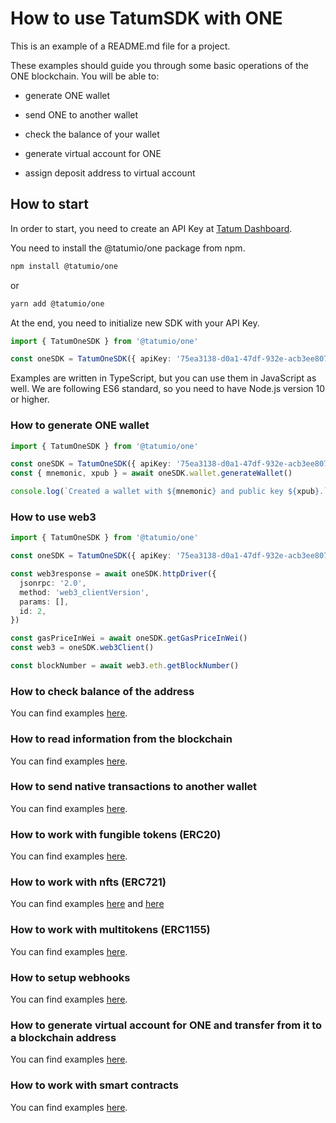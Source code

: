 # How to use TatumSDK with ONE

This is an example of a README.md file for a project.

These examples should guide you through some basic operations of the ONE blockchain. You will be able to:

- generate ONE wallet
- send ONE to another wallet
- check the balance of your wallet

- generate virtual account for ONE
- assign deposit address to virtual account

## How to start

In order to start, you need to create an API Key at [Tatum Dashboard](https://dashboard.tatum.io).

You need to install the @tatumio/one package from npm.

```bash
npm install @tatumio/one
```

or

```bash
yarn add @tatumio/one
```

At the end, you need to initialize new SDK with your API Key.

```typescript
import { TatumOneSDK } from '@tatumio/one'

const oneSDK = TatumOneSDK({ apiKey: '75ea3138-d0a1-47df-932e-acb3ee807dab' })
```

Examples are written in TypeScript, but you can use them in JavaScript as well. We are following ES6 standard, so you
need to have Node.js version 10 or higher.

### How to generate ONE wallet

```typescript
import { TatumOneSDK } from '@tatumio/one'

const oneSDK = TatumOneSDK({ apiKey: '75ea3138-d0a1-47df-932e-acb3ee807dab' })
const { mnemonic, xpub } = await oneSDK.wallet.generateWallet()

console.log(`Created a wallet with ${mnemonic} and public key ${xpub}.`)
```

### How to use web3

```typescript
import { TatumOneSDK } from '@tatumio/one'

const oneSDK = TatumOneSDK({ apiKey: '75ea3138-d0a1-47df-932e-acb3ee807dab' })

const web3response = await oneSDK.httpDriver({
  jsonrpc: '2.0',
  method: 'web3_clientVersion',
  params: [],
  id: 2,
})

const gasPriceInWei = await oneSDK.getGasPriceInWei()
const web3 = oneSDK.web3Client()

const blockNumber = await web3.eth.getBlockNumber()
```

### How to check balance of the address

You can find examples [here](./src/app/one.balance.example.ts).

### How to read information from the blockchain

You can find examples [here](./src/app/one.blockchain.example.ts).

### How to send native transactions to another wallet

You can find examples [here](./src/app/one.tx.example.ts).

### How to work with fungible tokens (ERC20)

You can find examples [here](./src/app/one.erc20.example.ts).

### How to work with nfts (ERC721)

You can find examples [here](./src/app/one.nft.example.ts) and [here](./src/app/one.nft.express.mint.example.ts)

### How to work with multitokens (ERC1155)

You can find examples [here](./src/app/one.multitoken.example.ts).

### How to setup webhooks

You can find examples [here](./src/app/one.subscriptions.example.ts).

### How to generate virtual account for ONE and transfer from it to a blockchain address

You can find examples [here](./src/app/one.virtualAccount.example.ts).

### How to work with smart contracts

You can find examples [here](./src/app/one.smartContract.example.ts).
